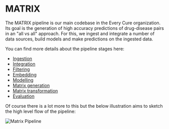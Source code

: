 # MATRIX

The MATRIX pipeline is our main codebase in the Every Cure organization. Its goal is the generation of high accuracy predictions of drug-disease pairs in an "all vs all" approach. For this, we ingest and integrate a number of data sources, build models and make predictions on the ingested data. 

You can find more details about the pipeline stages here:

- [Ingestion](./pipeline_steps/ingestion.md)
- [Integration](./pipeline_steps/integration.md)
- [Filtering](./pipeline_steps/filtering.md)
- [Embedding](./pipeline_steps/embedding.md)
- [Modelling](./pipeline_steps/modelling.md)
- [Matrix generation](./pipeline_steps/matrix_generation.md)
- [Matrix transformation](./pipeline_steps/matrix_transformation.md)
- [Evaluation](./pipeline_steps/evaluation.md)

Of course there is a lot more to this but the below illustration aims to sketch the high level flow of the pipeline:

![Matrix Pipeline](../../assets/getting_started/matrix_overview.png)

